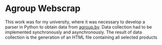 # Agroup Webscrap
This work was for my university, where it was necessary to develop a parser in Python to obtain data from [agroup.by](https://link-url-here.org). Data collection had to be implemented synchronously and asynchronously. The result of data collection is the generation of an HTML file containing all selected products
